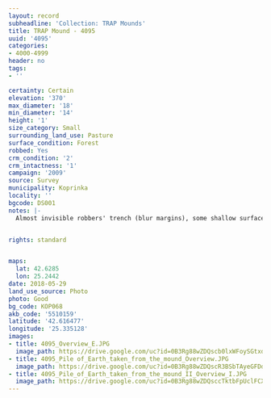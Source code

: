 ```yaml
---
layout: record
subheadline: 'Collection: TRAP Mounds'
title: TRAP Mound - 4095
uuid: '4095'
categories:
- 4000-4999
header: no
tags:
- ''

certainty: Certain
elevation: '370'
max_diameter: '18'
min_diameter: '14'
height: '1'
size_category: Small
surrounding_land_use: Pasture
surface_condition: Forest
robbed: Yes
crm_condition: '2'
crm_intactness: '1'
campaign: '2009'
source: Survey
municipality: Koprinka
locality: ''
bgcode: DS001
notes: |-
  Almost invisible robbers' trench (blur margins), some shallow surface disturbances.


rights: standard


maps:
  lat: 42.6285
  lon: 25.2442
date: 2018-05-29
land_use_source: Photo
photo: Good
bg_code: КОР068
akb_code: '5510159'
latitude: '42.616477'
longitude: '25.335128'
images:
- title: 4095_Overview_E.JPG
  image_path: https://drive.google.com/uc?id=0B3Rg88wZDQscb0lxWFoySGtxdlE
- title: 4095_Pile of_Earth_taken_from_the_mound_Overview.JPG
  image_path: https://drive.google.com/uc?id=0B3Rg88wZDQscR3BSbTAyeGFDd2s
- title: 4095_Pile_of_Earth_taken_from_the_mound_II_Overview_I.JPG
  image_path: https://drive.google.com/uc?id=0B3Rg88wZDQsccTktbFpUclFCX0E
---
```


